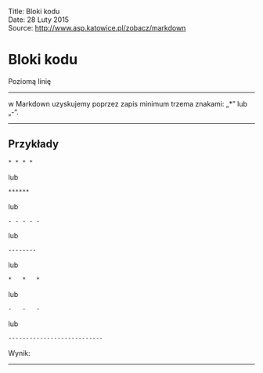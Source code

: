 Title: 		Bloki kodu  
Date: 		28 Luty 2015  
Source:     http://www.asp.katowice.pl/zobacz/markdown  

# Bloki kodu

Poziomą linię <hr> w Markdown uzyskujemy poprzez zapis minimum trzema znakami: „\*” lub „-”. 


*   *   *

## Przykłady

```md
* * * *
```
lub
```md
****** 
```
lub
```md
- - - - - 
```
lub
```md
--------
```
lub
```md
*   *   *    
```
lub
```md
-   -   - 
```
lub
```md
---------------------------
```
Wynik:

---------------------------